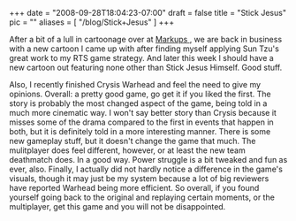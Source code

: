 
+++
date = "2008-09-28T18:04:23-07:00"
draft = false
title = "Stick Jesus"
pic = ""
aliases = [
  "/blog/Stick+Jesus"
]
+++

<p>
    After a bit of a lull in cartoonage over at <a href = "http://www.markupcartoons.com"> Markups </a> , we are 
    back in business with a new cartoon I came up with after finding myself applying Sun Tzu's great work to my
    RTS game strategy.  And later this week I should have a new cartoon out featuring none other than Stick Jesus
    Himself.  Good stuff.  
    </p>
    <p>
    Also, I recently finished Crysis Warhead and feel the need to give my opinions.  Overall: a pretty good game,
     go get it if you liked the first.  The story is probably the most changed aspect of the game, being told in a
     much more cinematic way.  I won't say better story than Crysis because it misses some of the drama compared to 
     the first in events that happen in both, but it is definitely told in a more interesting manner.  There is some 
     new gameplay stuff, but it doesn't change the game that much.  The mulitplayer does feel different, however, or 
     at least the new team deathmatch does.  In a good way.  Power struggle is a bit tweaked and fun as ever, also.
     Finally, I actually did not hardly notice a difference in the game's visuals, though it may just be my system 
     because a lot of big reviewers have reported Warhead being more efficient.  So overall, if you found yourself 
     going back to the original and replaying certain moments, or the multiplayer, get this game and you will not
     be disappointed.
    </p>
